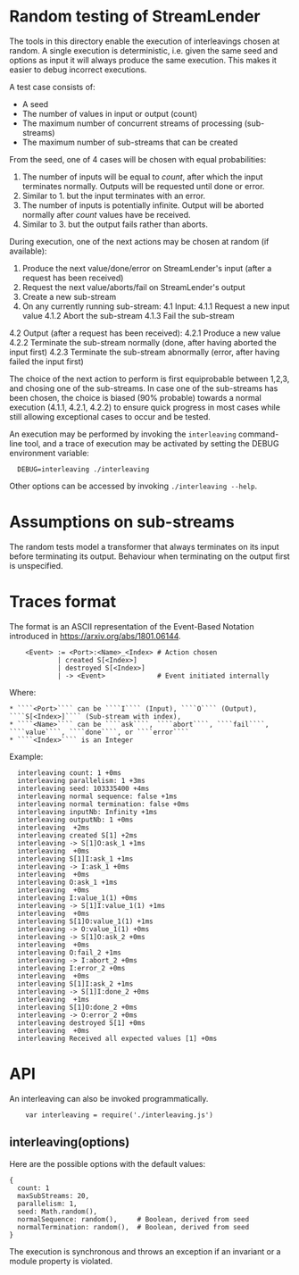 # Random testing of StreamLender

The tools in this directory enable the execution of interleavings chosen at
random. A single execution is deterministic, i.e. given the same seed and options as
input it will always produce the same execution. This makes it easier to debug
incorrect executions.

A test case consists of:
* A seed
* The number of values in input or output (count)
* The maximum number of concurrent streams of processing (sub-streams)
* The maximum number of sub-streams that can be created

From the seed, one of 4 cases will be chosen with equal probabilities:
1. The number of inputs will be equal to *count*, after which the input
   terminates normally. Outputs will be requested until done or error.
2. Similar to 1. but the input terminates with an error.
3. The number of inputs is potentially infinite. Output will be aborted
   normally after *count* values have be received.
4. Similar to 3. but the output fails rather than aborts.

During execution, one of the next actions may be chosen at random (if available):
1. Produce the next value/done/error on StreamLender's input (after a request has been received)
2. Request the next value/aborts/fail on StreamLender's output 
3. Create a new sub-stream
4. On any currently running sub-stream:
  4.1 Input:
    4.1.1 Request a new input value
    4.1.2 Abort the sub-stream
    4.1.3 Fail the sub-stream

  4.2 Output (after a request has been received):
    4.2.1 Produce a new value 
    4.2.2 Terminate the sub-stream normally (done, after having aborted the input first)
    4.2.3 Terminate the sub-stream abnormally (error, after having failed the input first) 

The choice of the next action to perform is first equiprobable between 1,2,3,
and chosing one of the sub-streams. In case one of the sub-streams has been
chosen, the choice is biased (90% probable) towards a normal execution (4.1.1,
4.2.1, 4.2.2) to ensure quick progress in most cases while still allowing
exceptional cases to occur and be tested.

An execution may be performed by invoking the ````interleaving```` command-line tool, and a trace
of execution may be activated by setting the DEBUG environment variable:
````
  DEBUG=interleaving ./interleaving
````

Other options can be accessed by invoking ````./interleaving --help````.

# Assumptions on sub-streams

The random tests model a transformer that always terminates on its input
before terminating its output. Behaviour when terminating on the output first is unspecified.

# Traces format

The format is an ASCII representation of the Event-Based Notation introduced in https://arxiv.org/abs/1801.06144.
````
    <Event> := <Port>:<Name>_<Index> # Action chosen
            | created S[<Index>]
            | destroyed S[<Index>]   
            | -> <Event>             # Event initiated internally
````

Where:

    * ````<Port>```` can be ````I```` (Input), ````O```` (Output), ````S[<Index>]```` (Sub-stream with index), 
    * ````<Name>```` can be ````ask````, ````abort````, ````fail````, ````value````, ````done````, or ````error````
    * ````<Index>```` is an Integer 

Example:
````
  interleaving count: 1 +0ms
  interleaving parallelism: 1 +3ms
  interleaving seed: 103335400 +4ms
  interleaving normal sequence: false +1ms
  interleaving normal termination: false +0ms
  interleaving inputNb: Infinity +1ms
  interleaving outputNb: 1 +0ms
  interleaving  +2ms
  interleaving created S[1] +2ms
  interleaving -> S[1]O:ask_1 +1ms
  interleaving  +0ms
  interleaving S[1]I:ask_1 +1ms
  interleaving -> I:ask_1 +0ms
  interleaving  +0ms
  interleaving O:ask_1 +1ms
  interleaving  +0ms
  interleaving I:value_1(1) +0ms
  interleaving -> S[1]I:value_1(1) +1ms
  interleaving  +0ms
  interleaving S[1]O:value_1(1) +1ms
  interleaving -> O:value_1(1) +0ms
  interleaving -> S[1]O:ask_2 +0ms
  interleaving  +0ms
  interleaving O:fail_2 +1ms
  interleaving -> I:abort_2 +0ms
  interleaving I:error_2 +0ms
  interleaving  +0ms
  interleaving S[1]I:ask_2 +1ms
  interleaving -> S[1]I:done_2 +0ms
  interleaving  +1ms
  interleaving S[1]O:done_2 +0ms
  interleaving -> O:error_2 +0ms
  interleaving destroyed S[1] +0ms
  interleaving  +0ms
  interleaving Received all expected values [1] +0ms
````

# API

An interleaving can also be invoked programmatically.

````
    var interleaving = require('./interleaving.js')
````

## interleaving(options)

Here are the possible options with the default values:
````
{
  count: 1
  maxSubStreams: 20, 
  parallelism: 1,
  seed: Math.random(),
  normalSequence: random(),     # Boolean, derived from seed
  normalTermination: random(),  # Boolean, derived from seed
}
````

The execution is synchronous and throws an exception if an invariant or a
module property is violated.
